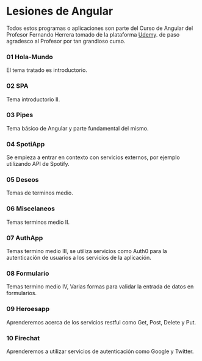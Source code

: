 # Lesiones de Angular


Todos estos programas o aplicaciones son parte del Curso de Angular del Profesor Fernando Herrera tomado de la plataforma [Udemy](https://www.udemy.com/angular-2-fernando-herrera/learn/v4/content). de paso agradesco al Profesor por tan grandioso curso.


### 01 Hola-Mundo

El tema tratado es introductorio.

### 02 SPA

Tema introductorio II.

### 03 Pipes

Tema básico de Angular y parte fundamental del mismo.

### 04 SpotiApp

Se empieza a entrar en contexto con servicios externos, por ejemplo utilizando API de Spotify.

### 05 Deseos

Temas de terminos medio.

### 06 Miscelaneos

Temas terminos medio II.

### 07 AuthApp

Temas termino medio III, se utiliza servicios como Auth0 para la autenticación de usuarios a los servicios de la aplicación.

### 08 Formulario

Temas termino medio IV, Varias formas para validar la entrada de datos en formularios.

### 09 Heroesapp

Aprenderemos acerca de los servicios restful como Get, Post, Delete y Put.

### 10 Firechat

Aprenderemos a utilizar servicios de autenticación como Google y Twitter.

